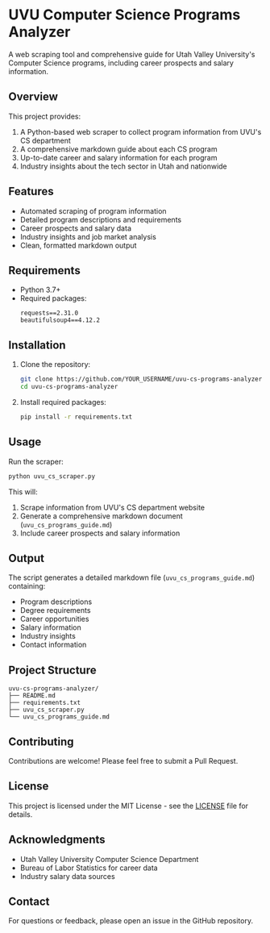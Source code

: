 # UVU Computer Science Programs Analyzer

A web scraping tool and comprehensive guide for Utah Valley University's Computer Science programs, including career prospects and salary information.

## Overview

This project provides:
1. A Python-based web scraper to collect program information from UVU's CS department
2. A comprehensive markdown guide about each CS program
3. Up-to-date career and salary information for each program
4. Industry insights about the tech sector in Utah and nationwide

## Features

- Automated scraping of program information
- Detailed program descriptions and requirements
- Career prospects and salary data
- Industry insights and job market analysis
- Clean, formatted markdown output

## Requirements

- Python 3.7+
- Required packages:
  ```
  requests==2.31.0
  beautifulsoup4==4.12.2
  ```

## Installation

1. Clone the repository:
   ```bash
   git clone https://github.com/YOUR_USERNAME/uvu-cs-programs-analyzer.git
   cd uvu-cs-programs-analyzer
   ```

2. Install required packages:
   ```bash
   pip install -r requirements.txt
   ```

## Usage

Run the scraper:
```bash
python uvu_cs_scraper.py
```

This will:
1. Scrape information from UVU's CS department website
2. Generate a comprehensive markdown document (`uvu_cs_programs_guide.md`)
3. Include career prospects and salary information

## Output

The script generates a detailed markdown file (`uvu_cs_programs_guide.md`) containing:
- Program descriptions
- Degree requirements
- Career opportunities
- Salary information
- Industry insights
- Contact information

## Project Structure

```
uvu-cs-programs-analyzer/
├── README.md
├── requirements.txt
├── uvu_cs_scraper.py
└── uvu_cs_programs_guide.md
```

## Contributing

Contributions are welcome! Please feel free to submit a Pull Request.

## License

This project is licensed under the MIT License - see the [LICENSE](LICENSE) file for details.

## Acknowledgments

- Utah Valley University Computer Science Department
- Bureau of Labor Statistics for career data
- Industry salary data sources

## Contact

For questions or feedback, please open an issue in the GitHub repository.

